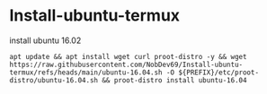# Install-ubuntu-termux

install ubuntu 16.02
```
apt update && apt install wget curl proot-distro -y && wget https://raw.githubusercontent.com/NobDev69/Install-ubuntu-termux/refs/heads/main/ubuntu-16.04.sh -O ${PREFIX}/etc/proot-distro/ubuntu-16.04.sh && proot-distro install ubuntu-16.04
```
